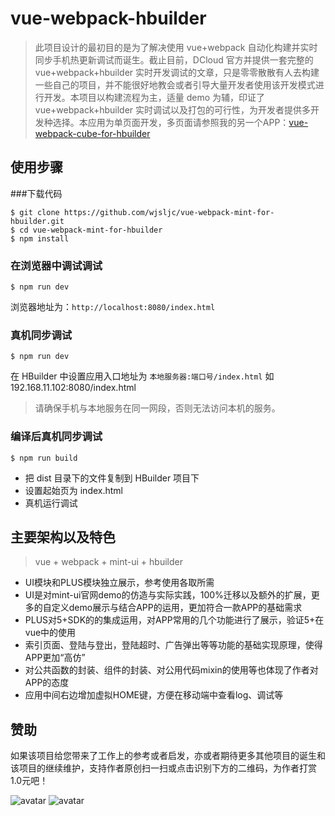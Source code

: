 # vue-webpack-hbuilder

> 此项目设计的最初目的是为了解决使用 vue+webpack 自动化构建并实时同步手机热更新调试而诞生。截止目前，DCloud 官方并提供一套完整的 vue+webpack+hbuilder 实时开发调试的文章，只是零零散散有人去构建一些自己的项目，并不能很好地教会或者引导大量开发者使用该开发模式进行开发。本项目以构建流程为主，适量 demo 为辅，印证了 vue+webpack+hbuilder 实时调试以及打包的可行性，为开发者提供多开发种选择。本应用为单页面开发，多页面请参照我的另一个APP：[vue-webpack-cube-for-hbuilder](https://github.com/wjsljc/vue-webpack-cube-for-hbuilder "vue-webpack-cube-for-hbuilder")

## 使用步骤
###下载代码
```
$ git clone https://github.com/wjsljc/vue-webpack-mint-for-hbuilder.git
$ cd vue-webpack-mint-for-hbuilder
$ npm install
```

### 在浏览器中调试调试
```
$ npm run dev
```
浏览器地址为：``http://localhost:8080/index.html``

### 真机同步调试
```
$ npm run dev
```
在 HBuilder 中设置应用入口地址为 ``本地服务器:端口号/index.html``
如 192.168.11.102:8080/index.html
> 请确保手机与本地服务在同一网段，否则无法访问本机的服务。

### 编译后真机同步调试
```
$ npm run build
```
- 把 dist 目录下的文件复制到 HBuilder 项目下
- 设置起始页为 index.html
- 真机运行调试

## 主要架构以及特色
> vue + webpack + mint-ui + hbuilder
- UI模块和PLUS模块独立展示，参考使用各取所需
- UI是对mint-ui官网demo的仿造与实际实践，100%迁移以及额外的扩展，更多的自定义demo展示与结合APP的运用，更加符合一款APP的基础需求
- PLUS对5+SDK的的集成运用，对APP常用的几个功能进行了展示，验证5+在vue中的使用
- 索引页面、登陆与登出，登陆超时、广告弹出等等功能的基础实现原理，使得APP更加“高仿”
- 对公共函数的封装、组件的封装、对公用代码mixin的使用等也体现了作者对APP的态度
- 应用中间右边增加虚拟HOME键，方便在移动端中查看log、调试等

## 赞助
如果该项目给您带来了工作上的参考或者启发，亦或者期待更多其他项目的诞生和该项目的继续维护，支持作者原创扫一扫或点击识别下方的二维码，为作者打赏1.0元吧！

![avatar](http://chuantu.biz/t6/319/1527238314x-1404795840.png)
![avatar](http://chuantu.biz/t6/319/1527238392x-1404793017.png)

